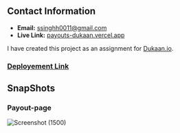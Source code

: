 ## Contact Information

- **Email:** ssinghh0011@gmail.com
- **Live Link:** [payouts-dukaan.vercel.app](https://main--inspiring-pithivier-0f4619.netlify.app)

I have created this project as an assignment for [Dukaan.io](https://dukaan.io/).

### [Deployement Link](https://main--inspiring-pithivier-0f4619.netlify.app)


## SnapShots

### Payout-page

![Screenshot (1500)]()

